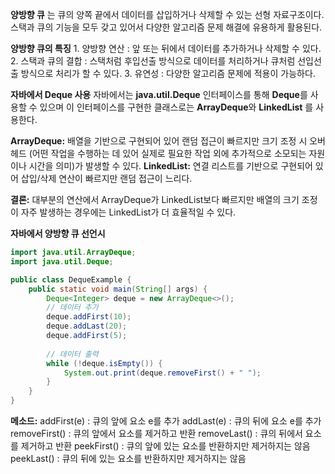 **양방향 큐** 는 큐의 양쪽 끝에서 데이터를 삽입하거나 삭제할 수 있는 선형 자료구조이다.
스택과 큐의 기능을 모두 갖고 있어서 다양한 알고리즘 문제 해결에 유용하게 활용된다.

**양방향 큐의 특징** 
	1. 양방향 연산 : 앞 또는 뒤에서 데이터를 추가하거나 삭제할 수 있다.
	2. 스택과 큐의 결합 : 스택처럼 후입선출 방식으로 데이터를 처리하거나 큐처럼 선입선출 방식으로 처리가 할 수 있다.
	3. 유연성 : 다양한 알고리즘 문제에 적용이 가능하다.

**자바에서 Deque 사용**
자바에서는 **java.util.Deque** 인터페이스를 통해 **Deque**를 사용할 수 있으며 이 인터페이스를 구현한 클래스로는 **ArrayDeque**와 **LinkedList** 를 사용한다.

**ArrayDeque:** 배열을 기반으로 구현되어 있어 랜덤 접근이 빠르지만 크기 조정 시 오버헤드
(어떤 작업을 수행하는 데 있어 실제로 필요한 작업 외에 추가적으로 소모되는 자원이나 시간을 의미)가 발생할 수 있다.
**LinkedList:** 연결 리스트를 기반으로 구현되어 있어 삽입/삭제 연산이 빠르지만 랜덤 접근이 느리다.

**결론:** 대부분의 연산에서 ArrayDeque가 LinkedList보다 빠르지만 배열의 크기 조정이 자주 발생하는 경우에는 LinkedList가 더 효율적일 수 있다.

**자바에서 양방향 큐 선언시** 
``` java
import java.util.ArrayDeque;
import java.util.Deque;

public class DequeExample {
    public static void main(String[] args) {
        Deque<Integer> deque = new ArrayDeque<>();
        // 데이터 추가
        deque.addFirst(10);
        deque.addLast(20);
        deque.addFirst(5);
        
        // 데이터 출력
        while (!deque.isEmpty()) {
            System.out.print(deque.removeFirst() + " ");
        }
    }
}
```

**메소드:**
addFirst(e) : 큐의 앞에 요소 e를 추가
addLast(e) : 큐의 뒤에 요소 e를 추가
removeFirst() : 큐의 앞에서 요소를 제거하고 반환
removeLast() : 큐의 뒤에서 요소를 제거하고 반환
peekFirst() : 큐의 앞에 있는 요소를 반환하지만 제거하지는 않음
peekLast() : 큐의 뒤에 있는 요소를 반환하지만 제거하지는 않음